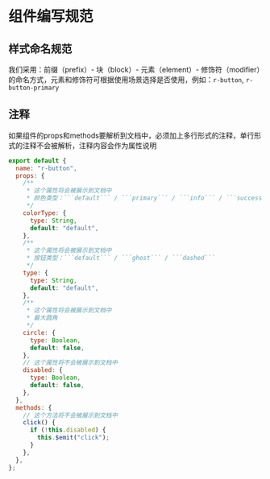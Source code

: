 # 组件编写规范

## 样式命名规范
我们采用：前缀（prefix）- 块（block）- 元素（element）- 修饰符（modifier）的命名方式，元素和修饰符可根据使用场景选择是否使用，例如：```r-button```, ```r-button-primary```

## 注释
如果组件的props和methods要解析到文档中，必须加上多行形式的注释，单行形式的注释不会被解析，注释内容会作为属性说明

```js
export default {
  name: "r-button",
  props: {
    /**
     * 这个属性将会被展示到文档中
     * 颜色类型：```default``` / ```primary``` / ```info``` / ```success``` / ```warning``` / ```error```
     */
    colorType: {
      type: String,
      default: "default",
    },
    /**
     * 这个属性将会被展示到文档中
     * 按钮类型：```default``` / ```ghost``` / ```dashed```
     */
    type: {
      type: String,
      default: "default",
    },
    /**
     * 这个属性将会被展示到文档中
     * 最大圆角
     */
    circle: {
      type: Boolean,
      default: false,
    },
    // 这个属性将不会被展示到文档中
    disabled: {
      type: Boolean,
      default: false,
    },
  },
  methods: {
    // 这个方法将不会被展示到文档中
    click() {
      if (!this.disabled) {
        this.$emit("click");
      }
    },
  },
};
```
